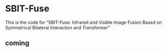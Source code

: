 # SBIT-Fuse
This is the code for “SBIT-Fuse: Infrared and Visible Image Fusion Based on Symmetrical Bilateral Interaction and Transformer”
## coming
